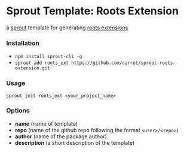# Sprout Template: Roots Extension

a [sprout](http://github.com/carrot/sprout) template for generating [roots extensions](http://roots.cx/docs/extensions)

### Installation

- `npm install sprout-cli -g`
- `sprout add roots_ext https://github.com/carrot/sprout-roots-extension.git`

### Usage

`sprout init roots_ext <your_project_name>`

### Options

- **name** (name of template)
- **repo** (name of the github repo following the format `<user>/<repo>`)
- **author** (name of the package author)
- **description** (a short description of the template)
